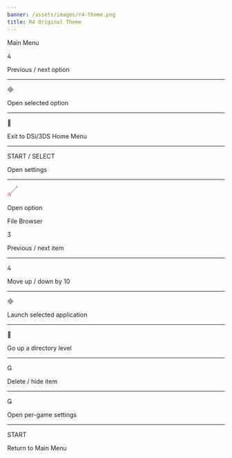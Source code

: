 ```yaml
---
banner: /assets/images/r4-theme.png
title: R4 Original Theme
---
```


<div id="main-menu" class="section-title">Main Menu</div>
<div class="section-body">
    <div class="button-action-group">
        <p class="button-action button">&#xE07E;</p>
        <p class="button-action-text">Previous / next option</p>
    </div>
    <hr>
    <div class="button-action-group">
        <p class="button-action button">&#xE000;</p>
        <p class="button-action-text">Open selected option</p>
    </div>
    <hr>
    <div class="button-action-group">
        <p class="button-action button">&#xE001;</p>
        <p class="button-action-text">Exit to DSi/3DS Home Menu</p>
    </div>
    <hr>
    <div class="button-action-group">
        <p class="button-action">START / SELECT</p>
        <p class="button-action-text">Open settings</p>
    </div>
    <hr>
    <div class="button-action-group">
        <p class="button-action"><img src="/assets/images/tap.png"></p>
        <p class="button-action-text">Open option</p>
    </div>
</div>

<div id="file-browser" class="section-title">File Browser</div>
<div class="section-body">
    <div class="button-action-group">
        <p class="button-action button">&#xE07D;</p>
        <p class="button-action-text">Previous / next item</p>
    </div>
    <hr>
    <div class="button-action-group">
        <p class="button-action button">&#xE07E;</p>
        <p class="button-action-text">Move up / down by 10</p>
    </div>
    <hr>
    <div class="button-action-group">
        <p class="button-action button">&#xE000;</p>
        <p class="button-action-text">Launch selected application</p>
    </div>
    <hr>
    <div class="button-action-group">
        <p class="button-action button">&#xE001;</p>
        <p class="button-action-text">Go up a directory level</p>
    </div>
    <hr>
    <div class="button-action-group">
        <p class="button-action button">&#xE002;</p>
        <p class="button-action-text">Delete / hide item</p>
    </div>
    <hr>
    <div class="button-action-group">
        <p class="button-action button">&#xE003;</p>
        <p class="button-action-text">Open per-game settings</p>
    </div>
    <hr>
    <div class="button-action-group">
        <p class="button-action">START</p>
        <p class="button-action-text">Return to Main Menu</p>
    </div>
</div>
